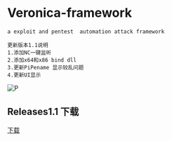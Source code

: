 # Veronica-framework
`a exploit and pentest  automation attack framework`

    更新版本1.1说明
    1.添加NC一键监听
    2.添加x64和x86 bind dll
    3.更新PiPename 显示较乱问题
    4.更新UI显示
![P](https://github.com/B1eed/Veronica-framework/blob/master/demo.png?raw=true "demo.png")
## Releases1.1 下载
[下载](https://codeload.github.com/B1eed/Veronica-framework/zip/1.1)



